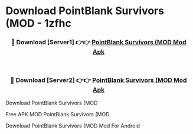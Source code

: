 # Download PointBlank Survivors (MOD - 1zfhc



<div align="center">
<h3>🔴 Download [Server1] 👉👉 <a href="https://momento.my/?title=PointBlank_Survivors_(MOD">PointBlank Survivors (MOD Mod Apk</a></h3><br>

<h3>🔴 Download [Server2] 👉👉 <a href="https://momento.my/?title=PointBlank_Survivors_(MOD">PointBlank Survivors (MOD Mod Apk</a></h3>
</div>



Download PointBlank Survivors (MOD 

Free APK MOD PointBlank Survivors (MOD 

Download PointBlank Survivors (MOD Mod For Android

